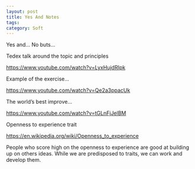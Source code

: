 ```yaml
---
layout: post
title: Yes And Notes
tags: 
category: Soft
---
```


Yes and…
No buts...
 
Tedex talk around the topic and principles
 
https://www.youtube.com/watch?v=LyxHujdRIpk
 
Example of the exercise…
 
https://www.youtube.com/watch?v=Qe2a3ppacUk
 
The world’s best improve…
 
https://www.youtube.com/watch?v=tGLnFjJelBM
 
Openness to experience trait
 
https://en.wikipedia.org/wiki/Openness_to_experience
 
People who score high on the openness to experience are good at building up on others ideas. While we are predisposed to traits, we can work and develop them.
